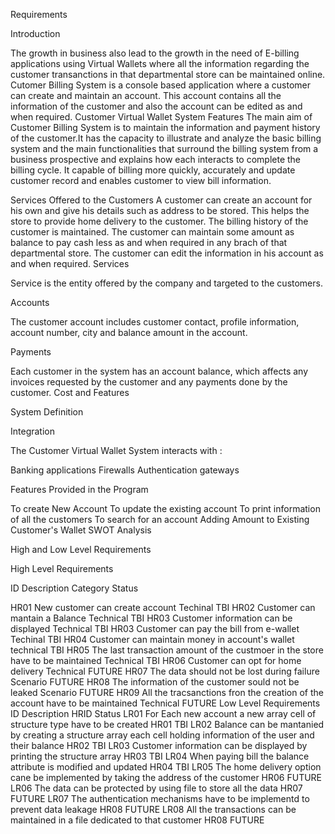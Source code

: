 Requirements

Introduction

The growth in business also lead to the growth in the need of E-billing applications using Virtual Wallets where all the information regarding the customer transanctions in that departmental store can be maintained online.
Cutomer Billing System is a console based application where a customer can create and maintain an account. This account contains all the information of the customer and also the account can be edited as and when required.
Customer Virtual Wallet System Features
The main aim of Customer Billing System is to maintain the information and payment history of the customer.It has the capacity to illustrate and analyze the basic billing system and the main functionalities that surround the billing system from a business prospective and explains how each interacts to complete the billing cycle. It capable of billing more quickly, accurately and update customer record and enables customer to view bill information.

Services Offered to the Customers
A customer can create an account for his own and give his details such as address to be stored.
This helps the store to provide home delivery to the customer.
The billing history of the customer is maintained.
The customer can maintain some amount as balance to pay cash less as and when required in any brach of that departmental store.
The customer can edit the information in his account as and when required.
Services

Service is the entity offered by the company and targeted to the customers.

Accounts

The customer account includes customer contact, profile information, account number, city and balance amount in the account.

Payments

Each customer in the system has an account balance, which affects any invoices requested by the customer and any payments done by the customer.
Cost and Features

System Definition

Integration

The Customer Virtual Wallet System interacts with :

Banking applications
Firewalls
Authentication gateways


Features Provided in the Program

To create New Account
To update the existing account
To print information of all the customers
To search for an account
Adding Amount to Existing Customer's Wallet
SWOT Analysis



High and Low Level Requirements

High Level Requirements

ID	Description	Category	Status

HR01	New customer can create account	Techinal	TBI
HR02	Customer can mantain a Balance	Technical	TBI
HR03	Customer information can be displayed	Technical	TBI
HR03	Customer can pay the bill from e-wallet	Techinal	TBI
HR04	Customer can maintain money in account's wallet	technical	TBI
HR05	The last transaction amount of the custmoer in the store have to be maintained	Technical	TBI
HR06	Customer can opt for home delivery	Technical	FUTURE
HR07	The data should not be lost during failure	Scenario	FUTURE
HR08	The information of the customer sould not be leaked	Scenario	FUTURE
HR09	All the tracsanctions fron the creation of the account have to be maintained	Technical	FUTURE
Low Level Requirements
ID	Description	HRID	Status
LR01	For Each new account a new array cell of structure type have to be created	HR01	TBI
LR02	Balance can be mantanied by creating a structure array each cell holding information of the user and their balance	HR02	TBI
LR03	Customer information can be displayed by printing the structure array	HR03	TBI
LR04	When paying bill the balance attribute is modified and updated	HR04	TBI
LR05	The home delivery option cane be implemented by taking the address of the customer	HR06	FUTURE
LR06	The data can be protected by using file to store all the data	HR07	FUTURE
LR07	The authentication mechanisms have to be implementd to prevent data leakage	HR08	FUTURE
LR08	All the transactions can be maintained in a file dedicated to that customer	HR08	FUTURE
